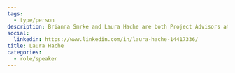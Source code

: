```yaml
---
tags:
  - type/person
description: Brianna Smrke and Laura Hache are both Project Advisors at the Partnerships Unit within the Ministry of Environment and Climate Change where they work with external organizations in the development, deployment, and scaling of behaviour-based low carbon ideas, solutions, programs and policies.
social:
  linkedin: https://www.linkedin.com/in/laura-hache-14417336/
title: Laura Hache
categories:
  - role/speaker
---
```

